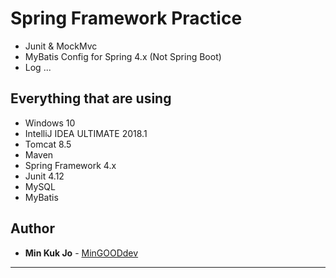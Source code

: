 # Spring Framework Practice
* Junit & MockMvc
* MyBatis Config for Spring 4.x (Not Spring Boot)
* Log ...

## Everything that are using
* Windows 10
* IntelliJ IDEA ULTIMATE 2018.1
* Tomcat 8.5
* Maven
* Spring Framework 4.x
* Junit 4.12
* MySQL
* MyBatis

## Author
* **Min Kuk Jo** - [MinGOODdev](https://github.com/MinGOODdev)

---


